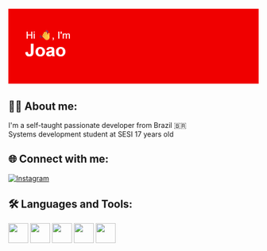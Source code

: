
![MasterHead](https://github.com/JoaoVieiraa07/JoaoVieiraa07/blob/main/header.png)

## 👩‍💻 About me:
I'm a self-taught passionate developer from Brazil 🇧🇷  
Systems development student at SESI
17 years old

## 🌐 Connect with me:


[![Instagram](https://img.shields.io/badge/Instagram-E4405F?style=for-the-badge&logo=instagram&logoColor=white)](https://instagram.com/wsjoaox) 

## 🛠 Languages and Tools:

<p align="left">
  <img src="https://img.icons8.com/color/48/000000/react-native.png" width="40" height="40"/>
  <img src="https://img.icons8.com/color/48/000000/html-5--v1.png" width="40" height="40"/>
  <img src="https://img.icons8.com/color/48/000000/css3.png" width="40" height="40"/>
  <img src="https://img.icons8.com/color/48/000000/javascript--v1.png" width="40" height="40"/>
  <img src="https://img.icons8.com/color/48/bootstrap.png" width="40" height="40"/>
</p>



